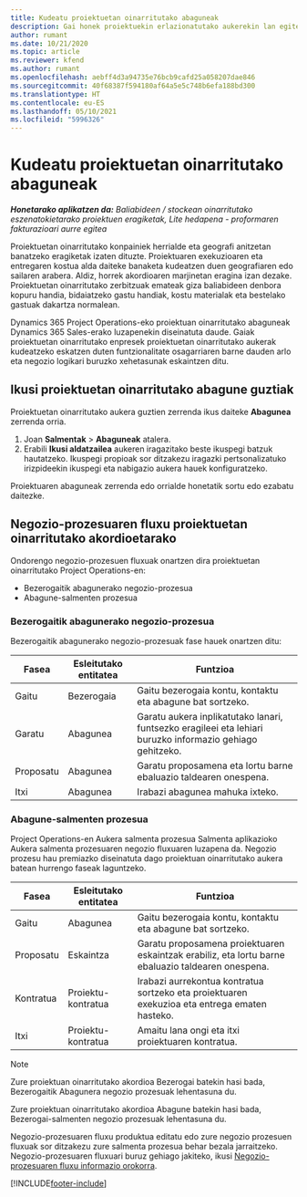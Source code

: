 ```yaml
---
title: Kudeatu proiektuetan oinarritutako abaguneak
description: Gai honek proiektuekin erlazionatutako aukerekin lan egiteko moduari buruzko informazioa eskaintzen du.
author: rumant
ms.date: 10/21/2020
ms.topic: article
ms.reviewer: kfend
ms.author: rumant
ms.openlocfilehash: aebff4d3a94735e76bcb9cafd25a058207dae846
ms.sourcegitcommit: 40f68387f594180af64a5e5c748b6efa188bd300
ms.translationtype: HT
ms.contentlocale: eu-ES
ms.lasthandoff: 05/10/2021
ms.locfileid: "5996326"
---
```

# <a name="manage-project-based-opportunities"></a>Kudeatu proiektuetan oinarritutako abaguneak

_**Honetarako aplikatzen da:** Baliabideen / stockean oinarritutako eszenatokietarako proiektuen eragiketak, Lite hedapena - proformaren fakturazioari aurre egitea_

Proiektuetan oinarritutako konpainiek herrialde eta geografi anitzetan banatzeko eragiketak izaten dituzte. Proiektuaren exekuzioaren eta entregaren kostua alda daiteke banaketa kudeatzen duen geografiaren edo sailaren arabera. Aldiz, horrek akordioaren marjinetan eragina izan dezake. Proiektuetan oinarritutako zerbitzuak emateak giza baliabideen denbora kopuru handia, bidaiatzeko gastu handiak, kostu materialak eta bestelako gastuak dakartza normalean.

Dynamics 365 Project Operations-eko proiektuan oinarritutako abaguneak Dynamics 365 Sales-erako luzapenekin diseinatuta daude. Gaiak proiektuetan oinarritutako enpresek proiektuetan oinarritutako aukerak kudeatzeko eskatzen duten funtzionalitate osagarriaren barne dauden arlo eta negozio logikari buruzko xehetasunak eskaintzen ditu.

## <a name="view-all-project-based-opportunities"></a>Ikusi proiektuetan oinarritutako abagune guztiak

Proiektuetan oinarritutako aukera guztien zerrenda ikus daiteke **Abagunea** zerrenda orria. 

1. Joan **Salmentak** > **Abaguneak** atalera.
2. Erabili **Ikusi aldatzailea** aukeren iragazitako beste ikuspegi batzuk hautatzeko. Ikuspegi propioak sor ditzakezu iragazki pertsonalizatuko irizpideekin ikuspegi eta nabigazio aukera hauek konfiguratzeko.

Proiektuaren abaguneak zerrenda edo orrialde honetatik sortu edo ezabatu daitezke.

## <a name="business-process-flow-for-project-based-deals"></a>Negozio-prozesuaren fluxu proiektuetan oinarritutako akordioetarako

Ondorengo negozio-prozesuen fluxuak onartzen dira proiektuetan oinarritutako Project Operations-en:

- Bezerogaitik abagunerako negozio-prozesua
- Abagune-salmenten prozesua

### <a name="lead-to-opportunity-business-process"></a>Bezerogaitik abagunerako negozio-prozesua 
Bezerogaitik abagunerako negozio-prozesuak fase hauek onartzen ditu:

| Fasea | Esleitutako entitatea | Funtzioa |
| --- | --- | --- |
| Gaitu | Bezerogaia | Gaitu bezerogaia kontu, kontaktu eta abagune bat sortzeko. |
| Garatu | Abagunea | Garatu aukera inplikatutako lanari, funtsezko eragileei eta lehiari buruzko informazio gehiago gehitzeko. |
| Proposatu | Abagunea | Garatu proposamena eta lortu barne ebaluazio taldearen onespena. |
| Itxi | Abagunea | Irabazi abagunea mahuka ixteko. |

### <a name="opportunity-sales-process"></a>Abagune-salmenten prozesua
Project Operations-en Aukera salmenta prozesua Salmenta aplikazioko Aukera salmenta prozesuaren negozio fluxuaren luzapena da. Negozio prozesu hau premiazko diseinatuta dago proiektuan oinarritutako aukera batean hurrengo faseak laguntzeko.

| Fasea | Esleitutako entitatea | Funtzioa |
| --- | --- | --- |
| Gaitu | Abagunea | Gaitu bezerogaia kontu, kontaktu eta abagune bat sortzeko. |
| Proposatu | Eskaintza | Garatu proposamena proiektuaren eskaintzak erabiliz, eta lortu barne ebaluazio taldearen onespena. |
| Kontratua | Proiektu-kontratua | Irabazi aurrekontua kontratua sortzeko eta proiektuaren exekuzioa eta entrega ematen hasteko. |
| Itxi | Proiektu-kontratua | Amaitu lana ongi eta itxi proiektuaren kontratua. |

> [!NOTE]
> Zure proiektuan oinarritutako akordioa Bezerogai batekin hasi bada, Bezerogaitik Abagunera negozio prozesuak lehentasuna du.
>
> Zure proiektuan oinarritutako akordioa Abagune batekin hasi bada, Bezerogai-salmenten negozio prozesuak lehentasuna du.

Negozio-prozesuaren fluxu produktua editatu edo zure negozio prozesuen fluxuak sor ditzakezu zure salmenta prozesua behar bezala jarraitzeko. Negozio-prozesuaren fluxuari buruz gehiago jakiteko, ikusi [Negozio-prozesuaren fluxu informazio orokorra](/dynamics365/customerengagement/on-premises/customize/business-process-flows-overview).


[!INCLUDE[footer-include](../includes/footer-banner.md)]